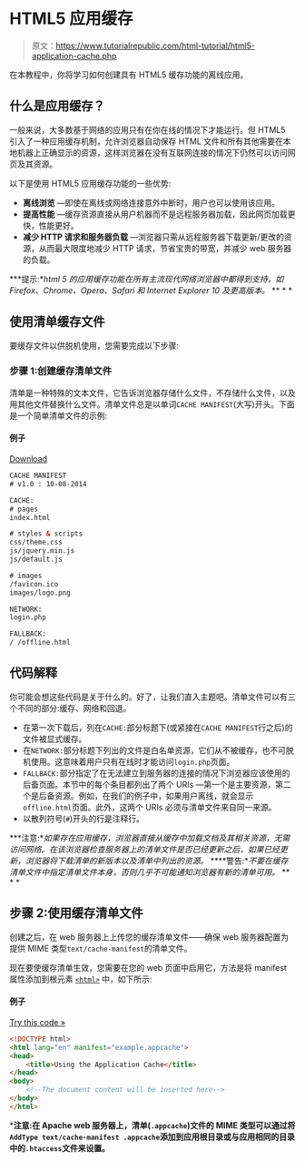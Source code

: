 # HTML5 应用缓存

> 原文：<https://www.tutorialrepublic.com/html-tutorial/html5-application-cache.php>

在本教程中，你将学习如何创建具有 HTML5 缓存功能的离线应用。

## 什么是应用缓存？

一般来说，大多数基于网络的应用只有在你在线的情况下才能运行。但 HTML5 引入了一种应用缓存机制，允许浏览器自动保存 HTML 文件和所有其他需要在本地机器上正确显示的资源，这样浏览器在没有互联网连接的情况下仍然可以访问网页及其资源。

以下是使用 HTML5 应用缓存功能的一些优势:

*   **离线浏览** —即使在离线或网络连接意外中断时，用户也可以使用该应用。
*   **提高性能** —缓存资源直接从用户机器而不是远程服务器加载，因此网页加载更快，性能更好。
*   **减少 HTTP 请求和服务器负载** —浏览器只需从远程服务器下载更新/更改的资源，从而最大限度地减少 HTTP 请求，节省宝贵的带宽，并减少 web 服务器的负载。

 ***提示:**html 5 的应用缓存功能在所有主流现代网络浏览器中都得到支持，如 Firefox、Chrome、Opera、Safari 和 Internet Explorer 10 及更高版本。*  ** * *

## 使用清单缓存文件

要缓存文件以供脱机使用，您需要完成以下步骤:

### 步骤 1:创建缓存清单文件

清单是一种特殊的文本文件，它告诉浏览器存储什么文件，不存储什么文件，以及用其他文件替换什么文件。清单文件总是以单词`CACHE MANIFEST`(大写)开头。下面是一个简单清单文件的示例:

#### 例子

[Download](../examples/downloads/html5-cache-manifest-file.zip "Download Source Code")

```html
CACHE MANIFEST
# v1.0 : 10-08-2014

CACHE:
# pages
index.html

# styles & scripts
css/theme.css
js/jquery.min.js
js/default.js

# images
/favicon.ico
images/logo.png

NETWORK:
login.php

FALLBACK:
/ /offline.html
```

## 代码解释

你可能会想这些代码是关于什么的。好了，让我们直入主题吧。清单文件可以有三个不同的部分:缓存、网络和回退。

*   在第一次下载后，列在`CACHE:`部分标题下(或紧接在`CACHE MANIFEST`行之后)的文件被显式缓存。
*   在`NETWORK:`部分标题下列出的文件是白名单资源，它们从不被缓存，也不可脱机使用。这意味着用户只有在线时才能访问`login.php`页面。
*   `FALLBACK:`部分指定了在无法建立到服务器的连接的情况下浏览器应该使用的后备页面。本节中的每个条目都列出了两个 URIs —第一个是主要资源，第二个是后备资源。例如，在我们的例子中，如果用户离线，就会显示`offline.html`页面。此外，这两个 URIs 必须与清单文件来自同一来源。
*   以散列符号(`#`)开头的行是注释行。

 ***注意:**如果存在应用缓存，浏览器直接从缓存中加载文档及其相关资源，无需访问网络。在该浏览器检查服务器上的清单文件是否已经更新之后，如果已经更新，浏览器将下载清单的新版本以及清单中列出的资源。*  ****警告:**不要在缓存清单文件中指定清单文件本身，否则几乎不可能通知浏览器有新的清单可用。*  ** * *

## 步骤 2:使用缓存清单文件

创建之后，在 web 服务器上上传您的缓存清单文件——确保 web 服务器配置为提供 MIME 类型`text/cache-manifest`的清单文件。

现在要使缓存清单生效，您需要在您的 web 页面中启用它，方法是将 manifest 属性添加到根元素 [`<html>`](/html-reference/html-html-tag.php) 中，如下所示:

#### 例子

[Try this code »](javascript:void(0); "Disabled")

```html
<!DOCTYPE html>
<html lang="en" manifest="example.appcache">
<head>
    <title>Using the Application Cache</title>
</head>
<body>
    <!--The document content will be inserted here-->
</body>
</html>
```

 ***注意:**在 Apache web 服务器上，清单(`.appcache`)文件的 MIME 类型可以通过将`AddType text/cache-manifest .appcache`添加到应用根目录或与应用相同的目录中的`.htaccess`文件来设置。****